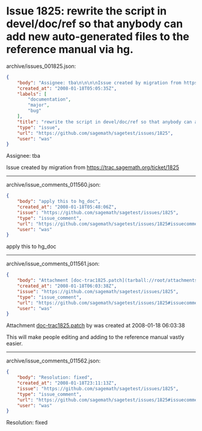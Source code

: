 # Issue 1825: rewrite the script in devel/doc/ref so that anybody can add new auto-generated files to the reference manual via hg.

archive/issues_001825.json:
```json
{
    "body": "Assignee: tba\n\n\n\nIssue created by migration from https://trac.sagemath.org/ticket/1825\n\n",
    "created_at": "2008-01-18T05:05:35Z",
    "labels": [
        "documentation",
        "major",
        "bug"
    ],
    "title": "rewrite the script in devel/doc/ref so that anybody can add new auto-generated files to the reference manual via hg.",
    "type": "issue",
    "url": "https://github.com/sagemath/sagetest/issues/1825",
    "user": "was"
}
```
Assignee: tba



Issue created by migration from https://trac.sagemath.org/ticket/1825





---

archive/issue_comments_011560.json:
```json
{
    "body": "apply this to hg_doc",
    "created_at": "2008-01-18T05:48:06Z",
    "issue": "https://github.com/sagemath/sagetest/issues/1825",
    "type": "issue_comment",
    "url": "https://github.com/sagemath/sagetest/issues/1825#issuecomment-11560",
    "user": "was"
}
```

apply this to hg_doc



---

archive/issue_comments_011561.json:
```json
{
    "body": "Attachment [doc-trac1825.patch](tarball://root/attachments/some-uuid/ticket1825/doc-trac1825.patch) by was created at 2008-01-18 06:03:38\n\nThis will make people editing and adding to the reference manual vastly easier.",
    "created_at": "2008-01-18T06:03:38Z",
    "issue": "https://github.com/sagemath/sagetest/issues/1825",
    "type": "issue_comment",
    "url": "https://github.com/sagemath/sagetest/issues/1825#issuecomment-11561",
    "user": "was"
}
```

Attachment [doc-trac1825.patch](tarball://root/attachments/some-uuid/ticket1825/doc-trac1825.patch) by was created at 2008-01-18 06:03:38

This will make people editing and adding to the reference manual vastly easier.



---

archive/issue_comments_011562.json:
```json
{
    "body": "Resolution: fixed",
    "created_at": "2008-01-18T23:11:13Z",
    "issue": "https://github.com/sagemath/sagetest/issues/1825",
    "type": "issue_comment",
    "url": "https://github.com/sagemath/sagetest/issues/1825#issuecomment-11562",
    "user": "was"
}
```

Resolution: fixed
